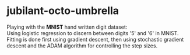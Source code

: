 # jubilant-octo-umbrella  
Playing with the **MNIST** hand written digit dataset:   
Using logistic regression  to discern between digits '5' and '6' in MNIST. Fitting is done first using gradient descent, then using stochastic gradient descent and the ADAM algorithm for controlling the step sizes.  
